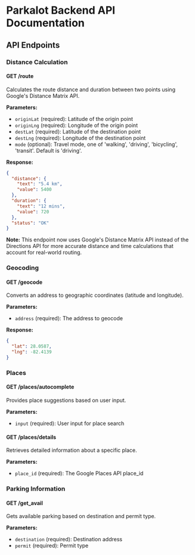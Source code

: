 # Parkalot Backend API Documentation

## API Endpoints

### Distance Calculation

#### GET /route
Calculates the route distance and duration between two points using Google's Distance Matrix API.

**Parameters:**
- `originLat` (required): Latitude of the origin point
- `originLng` (required): Longitude of the origin point
- `destLat` (required): Latitude of the destination point 
- `destLng` (required): Longitude of the destination point
- `mode` (optional): Travel mode, one of 'walking', 'driving', 'bicycling', 'transit'. Default is 'driving'.

**Response:**
```json
{
  "distance": {
    "text": "5.4 km",
    "value": 5400
  },
  "duration": {
    "text": "12 mins",
    "value": 720
  },
  "status": "OK"
}
```

**Note:** This endpoint now uses Google's Distance Matrix API instead of the Directions API for more accurate distance and time calculations that account for real-world routing.

### Geocoding

#### GET /geocode
Converts an address to geographic coordinates (latitude and longitude).

**Parameters:**
- `address` (required): The address to geocode

**Response:**
```json
{
  "lat": 28.0587,
  "lng": -82.4139
}
```

### Places

#### GET /places/autocomplete
Provides place suggestions based on user input.

**Parameters:**
- `input` (required): User input for place search

#### GET /places/details
Retrieves detailed information about a specific place.

**Parameters:**
- `place_id` (required): The Google Places API place_id

### Parking Information

#### GET /get_avail
Gets available parking based on destination and permit type.

**Parameters:**
- `destination` (required): Destination address
- `permit` (required): Permit type 